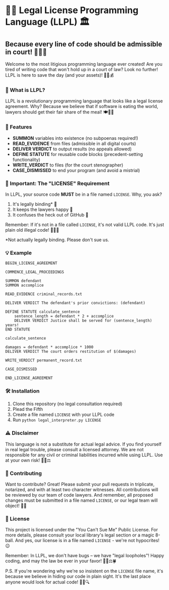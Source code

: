 # 🧑‍⚖️ Legal License Programming Language (LLPL) 🏛️

## Because every line of code should be admissible in court! 🕵️‍♂️💼

Welcome to the most litigious programming language ever created! Are you tired of writing code that won't hold up in a court of law? Look no further! LLPL is here to save the day (and your assets)! 🦸‍♀️💰

### 🤔 What is LLPL?

LLPL is a revolutionary programming language that looks like a legal license agreement. Why? Because we believe that if software is eating the world, lawyers should get their fair share of the meal! 🍽️👨‍⚖️

### 🚀 Features

- **SUMMON** variables into existence (no subpoenas required!)
- **READ_EVIDENCE** from files (admissible in all digital courts)
- **DELIVER VERDICT** to output results (no appeals allowed)
- **DEFINE STATUTE** for reusable code blocks (precedent-setting functionality)
- **WRITE_VERDICT** to files (for the court stenographer)
- **CASE_DISMISSED** to end your program (and avoid a mistrial)

### 📄 Important: The "LICENSE" Requirement

In LLPL, your source code **MUST** be in a file named `LICENSE`. Why, you ask? 

1. It's legally binding* 📜
2. It keeps the lawyers happy 👔
3. It confuses the heck out of GitHub 🤪

Remember: If it's not in a file called `LICENSE`, it's not valid LLPL code. It's just plain old illegal code! 🚫👮‍♀️

*Not actually legally binding. Please don't sue us.

### 💡 Example

```
BEGIN_LICENSE_AGREEMENT

COMMENCE_LEGAL_PROCEEDINGS

SUMMON defendant
SUMMON accomplice

READ_EVIDENCE criminal_records.txt

DELIVER VERDICT The defendant's prior convictions: (defendant)

DEFINE STATUTE calculate_sentence
    sentence_length = defendant * 2 + accomplice
    DELIVER VERDICT Justice shall be served for (sentence_length) years!
END STATUTE

calculate_sentence

damages = defendant * accomplice * 1000
DELIVER VERDICT The court orders restitution of $(damages)

WRITE_VERDICT permanent_record.txt

CASE_DISMISSED

END_LICENSE_AGREEMENT
```

### 🛠️ Installation

1. Clone this repository (no legal consultation required)
2. Plead the Fifth
3. Create a file named `LICENSE` with your LLPL code
4. Run `python legal_interpreter.py LICENSE`

### ⚠️ Disclaimer

This language is not a substitute for actual legal advice. If you find yourself in real legal trouble, please consult a licensed attorney. We are not responsible for any civil or criminal liabilities incurred while using LLPL. Use at your own risk! 🙅‍♂️⚖️

### 🤝 Contributing

Want to contribute? Great! Please submit your pull requests in triplicate, notarized, and with at least two character witnesses. All contributions will be reviewed by our team of code lawyers. And remember, all proposed changes must be submitted in a file named `LICENSE`, or our legal team will object! 🧑‍⚖️

### 📜 License

This project is licensed under the "You Can't Sue Me" Public License. For more details, please consult your local library's legal section or a magic 8-ball. And yes, our license is in a file named `LICENSE` - we're not hypocrites! 😉

Remember: In LLPL, we don't have bugs – we have "legal loopholes"! Happy coding, and may the law be ever in your favor! 🧑‍💻⚖️🍀

P.S. If you're wondering why we're so insistent on the `LICENSE` file name, it's because we believe in hiding our code in plain sight. It's the last place anyone would look for actual code! 🕵️‍♀️🔍
